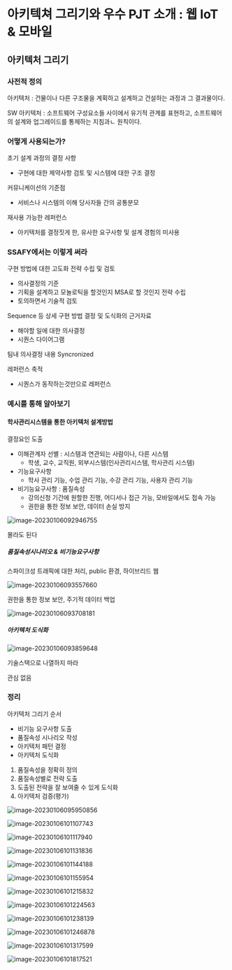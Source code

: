 # 아키텍쳐 그리기와 우수 PJT 소개 : 웹 IoT & 모바일

## 아키텍처 그리기

### 사전적 정의

아키텍처 : 건물이나 다른 구조물을 계획하고 설계하고 건설하는 과정과 그 결과물이다.

SW 아키텍처 : 소프트웨어 구성요소들 사이에서 유기적 관계를 표현하고, 소프트웨어의 설계와 업그레이드를 통제하는 지침과ㄴ 원칙이다.

### 어떻게 사용되는가?

초기 설계 과정의 결정 사항

- 구현에 대한 제약사항 검토 및 시스템에 대한 구조 결정

커뮤니케이션의 기준점

- 서비스나 시스템의 이해 당사자들 간의 공통분모

재사용 가능한 레퍼런스

- 아키텍처를 결정짓게 한, 유사한 요구사항 및 설계 경험의 미사용

### SSAFY에서는 이렇게 써라

구현 방법에 대한 고도화 전략 수립 및 검토

- 의사결정의 기준
- 기획을 설계하고 모놀로틱을 할것인지 MSA로 할 것인지 전략 수립
- 토의하면서 기술적 검토

Sequence 등 상세 구현 방법 결정 및 도식화의 근거자료

- 해야할 일에 대한 의사결정
- 시퀀스 다이어그램

팀내 의사결정 내용 Syncronized

레퍼런스 축적

- 시퀀스가 동작하는것만으로 레퍼런스

### 예시를 통해 알아보기

#### 학사관리시스템을 통한 아키텍처 설계방법

결정요인 도출

- 이해관계자 선별 : 시스템과 연관되는 사람이나, 다른 시스템
  - 학생, 교수, 교직원, 외부시스템(인사관리시스템, 학사관리 시스템)
- 기능요구사항
  - 학사 관리 기능, 수업 관리 기능, 수강 관리 기능, 사용자 관리 기능
- 비기능요구사항 : 품질속성
  - 강의신청 기간에 원할한 진행, 어디서나 접근 가능, 모바일에서도 접속 가능 
  - 권한을 통한 정보 보안, 데이터 손실 방지

![image-20230106092946755](./%EC%95%84%ED%82%A4%ED%85%8D%EC%B3%90%20%EA%B7%B8%EB%A6%AC%EA%B8%B0%EC%99%80%20%EC%9A%B0%EC%88%98%20PJT%20%EC%86%8C%EA%B0%9C%20%EC%9B%B9%20IoT%20&%20%EB%AA%A8%EB%B0%94%EC%9D%BC.assets/image-20230106092946755.png)

몰라도 된다

##### 품질속성시나리오 & 비기능요구사항

스파이크성 트래픽에 대한 처리, public 환경, 하이브리드 웹

![image-20230106093557660](./%EC%95%84%ED%82%A4%ED%85%8D%EC%B3%90%20%EA%B7%B8%EB%A6%AC%EA%B8%B0%EC%99%80%20%EC%9A%B0%EC%88%98%20PJT%20%EC%86%8C%EA%B0%9C%20%EC%9B%B9%20IoT%20&%20%EB%AA%A8%EB%B0%94%EC%9D%BC.assets/image-20230106093557660.png)

권한을 통한 정보 보안, 주기적 데이터 백업

![image-20230106093708181](./%EC%95%84%ED%82%A4%ED%85%8D%EC%B3%90%20%EA%B7%B8%EB%A6%AC%EA%B8%B0%EC%99%80%20%EC%9A%B0%EC%88%98%20PJT%20%EC%86%8C%EA%B0%9C%20%EC%9B%B9%20IoT%20&%20%EB%AA%A8%EB%B0%94%EC%9D%BC.assets/image-20230106093708181.png)

##### 아키텍처 도식화

![image-20230106093859648](./%EC%95%84%ED%82%A4%ED%85%8D%EC%B3%90%20%EA%B7%B8%EB%A6%AC%EA%B8%B0%EC%99%80%20%EC%9A%B0%EC%88%98%20PJT%20%EC%86%8C%EA%B0%9C%20%EC%9B%B9%20IoT%20&%20%EB%AA%A8%EB%B0%94%EC%9D%BC.assets/image-20230106093859648.png)

기술스택으로 나열하지 마라

관심 없음

### 정리

아키텍처 그리기 순서

- 비기능 요구사항 도출
- 품질속성 시나리오 작성
- 아키텍처 패턴 결정
- 아키텍처 도식화

1. 품질속성을 정확히 정의
2. 품질속성별로 전략 도출
3. 도출된 전략을 잘 보여줄 수 있게 도식화
4. 아키텍처 검증(평가)

![image-20230106095950856](./%EC%95%84%ED%82%A4%ED%85%8D%EC%B3%90%20%EA%B7%B8%EB%A6%AC%EA%B8%B0%EC%99%80%20%EC%9A%B0%EC%88%98%20PJT%20%EC%86%8C%EA%B0%9C%20%EC%9B%B9%20IoT%20&%20%EB%AA%A8%EB%B0%94%EC%9D%BC.assets/image-20230106095950856.png)

![image-20230106101107743](./%EC%95%84%ED%82%A4%ED%85%8D%EC%B3%90%20%EA%B7%B8%EB%A6%AC%EA%B8%B0%EC%99%80%20%EC%9A%B0%EC%88%98%20PJT%20%EC%86%8C%EA%B0%9C%20%EC%9B%B9%20IoT%20&%20%EB%AA%A8%EB%B0%94%EC%9D%BC.assets/image-20230106101107743.png)

![image-20230106101117940](./%EC%95%84%ED%82%A4%ED%85%8D%EC%B3%90%20%EA%B7%B8%EB%A6%AC%EA%B8%B0%EC%99%80%20%EC%9A%B0%EC%88%98%20PJT%20%EC%86%8C%EA%B0%9C%20%EC%9B%B9%20IoT%20&%20%EB%AA%A8%EB%B0%94%EC%9D%BC.assets/image-20230106101117940.png)

![image-20230106101131836](./%EC%95%84%ED%82%A4%ED%85%8D%EC%B3%90%20%EA%B7%B8%EB%A6%AC%EA%B8%B0%EC%99%80%20%EC%9A%B0%EC%88%98%20PJT%20%EC%86%8C%EA%B0%9C%20%EC%9B%B9%20IoT%20&%20%EB%AA%A8%EB%B0%94%EC%9D%BC.assets/image-20230106101131836.png)

![image-20230106101144188](./%EC%95%84%ED%82%A4%ED%85%8D%EC%B3%90%20%EA%B7%B8%EB%A6%AC%EA%B8%B0%EC%99%80%20%EC%9A%B0%EC%88%98%20PJT%20%EC%86%8C%EA%B0%9C%20%EC%9B%B9%20IoT%20&%20%EB%AA%A8%EB%B0%94%EC%9D%BC.assets/image-20230106101144188.png)

![image-20230106101155954](./%EC%95%84%ED%82%A4%ED%85%8D%EC%B3%90%20%EA%B7%B8%EB%A6%AC%EA%B8%B0%EC%99%80%20%EC%9A%B0%EC%88%98%20PJT%20%EC%86%8C%EA%B0%9C%20%EC%9B%B9%20IoT%20&%20%EB%AA%A8%EB%B0%94%EC%9D%BC.assets/image-20230106101155954.png)

![image-20230106101215832](./%EC%95%84%ED%82%A4%ED%85%8D%EC%B3%90%20%EA%B7%B8%EB%A6%AC%EA%B8%B0%EC%99%80%20%EC%9A%B0%EC%88%98%20PJT%20%EC%86%8C%EA%B0%9C%20%EC%9B%B9%20IoT%20&%20%EB%AA%A8%EB%B0%94%EC%9D%BC.assets/image-20230106101215832.png)

![image-20230106101224563](./%EC%95%84%ED%82%A4%ED%85%8D%EC%B3%90%20%EA%B7%B8%EB%A6%AC%EA%B8%B0%EC%99%80%20%EC%9A%B0%EC%88%98%20PJT%20%EC%86%8C%EA%B0%9C%20%EC%9B%B9%20IoT%20&%20%EB%AA%A8%EB%B0%94%EC%9D%BC.assets/image-20230106101224563.png)

![image-20230106101238139](./%EC%95%84%ED%82%A4%ED%85%8D%EC%B3%90%20%EA%B7%B8%EB%A6%AC%EA%B8%B0%EC%99%80%20%EC%9A%B0%EC%88%98%20PJT%20%EC%86%8C%EA%B0%9C%20%EC%9B%B9%20IoT%20&%20%EB%AA%A8%EB%B0%94%EC%9D%BC.assets/image-20230106101238139.png)

![image-20230106101246878](./%EC%95%84%ED%82%A4%ED%85%8D%EC%B3%90%20%EA%B7%B8%EB%A6%AC%EA%B8%B0%EC%99%80%20%EC%9A%B0%EC%88%98%20PJT%20%EC%86%8C%EA%B0%9C%20%EC%9B%B9%20IoT%20&%20%EB%AA%A8%EB%B0%94%EC%9D%BC.assets/image-20230106101246878.png)

![image-20230106101317599](./%EC%95%84%ED%82%A4%ED%85%8D%EC%B3%90%20%EA%B7%B8%EB%A6%AC%EA%B8%B0%EC%99%80%20%EC%9A%B0%EC%88%98%20PJT%20%EC%86%8C%EA%B0%9C%20%EC%9B%B9%20IoT%20&%20%EB%AA%A8%EB%B0%94%EC%9D%BC.assets/image-20230106101317599.png)

![image-20230106101817521](./%EC%95%84%ED%82%A4%ED%85%8D%EC%B3%90%20%EA%B7%B8%EB%A6%AC%EA%B8%B0%EC%99%80%20%EC%9A%B0%EC%88%98%20PJT%20%EC%86%8C%EA%B0%9C%20%EC%9B%B9%20IoT%20&%20%EB%AA%A8%EB%B0%94%EC%9D%BC.assets/image-20230106101817521.png)